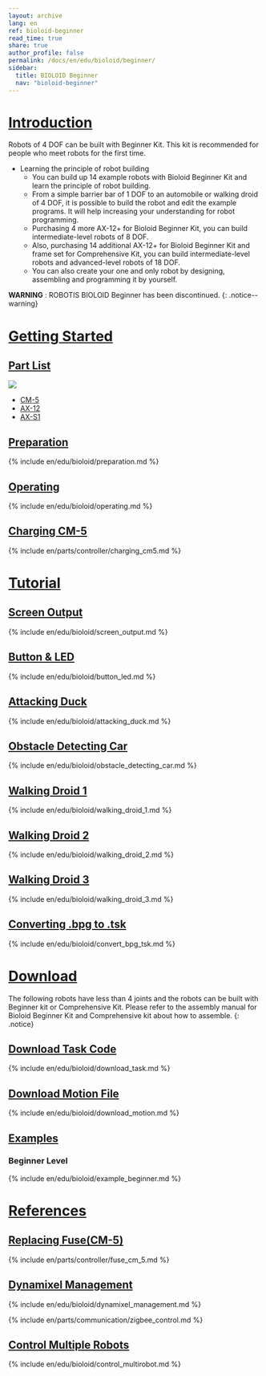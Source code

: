 ```yaml
---
layout: archive
lang: en
ref: bioloid-beginner
read_time: true
share: true
author_profile: false
permalink: /docs/en/edu/bioloid/beginner/
sidebar:
  title: BIOLOID Beginner
  nav: "bioloid-beginner"
---
```


# [Introduction](#introduction)

Robots of 4 DOF can be built with Beginner Kit.  This kit is recommended for people who meet robots for the first time.

- Learning the principle of robot building
  - You can build up 14 example robots with Bioloid Beginner Kit and learn the principle of robot building.
  - From a simple barrier bar of 1 DOF to an automobile or walking droid of 4 DOF, it is possible to build the robot and edit the example programs. It will help increasing your understanding for robot programming.
  - Purchasing 4 more AX-12+ for Bioloid Beginner Kit, you can build intermediate-level robots of 8 DOF.
  - Also, purchasing 14 additional AX-12+ for Bioloid Beginner Kit and frame set for Comprehensive Kit, you can build intermediate-level robots and advanced-level robots of 18 DOF.
  - You can also create your one and only robot by designing, assembling and programming it by yourself.

**WARNING** : ROBOTIS BIOLOID Beginner has been discontinued.
{: .notice--warning}

# [Getting Started](#getting-started)

## [Part List](#part-list)

![](/assets/images/edu/bioloid/entry_partlist_en.png)

- [CM-5]
- [AX-12]
- [AX-S1]

## [Preparation](#preparation)

{% include en/edu/bioloid/preparation.md %}

## [Operating](#operating)

{% include en/edu/bioloid/operating.md %}

## [Charging CM-5](#charging-cm-5)

{% include en/parts/controller/charging_cm5.md %}

# [Tutorial](#tutorial)

## [Screen Output](#screen-output)

{% include en/edu/bioloid/screen_output.md %}

## [Button & LED](#button--led)

{% include en/edu/bioloid/button_led.md %}

## [Attacking Duck](#attacking-duck)

{% include en/edu/bioloid/attacking_duck.md %}

## [Obstacle Detecting Car](#obstacle-detecting-car)

{% include en/edu/bioloid/obstacle_detecting_car.md %}

## [Walking Droid 1](#walking-droid-1)

{% include en/edu/bioloid/walking_droid_1.md %}

## [Walking Droid 2](#walking-droid-2)

{% include en/edu/bioloid/walking_droid_2.md %}

## [Walking Droid 3](#walking-droid-3)

{% include en/edu/bioloid/walking_droid_3.md %}

## [Converting .bpg to .tsk](#converting-bpg-to-tsk)

{% include en/edu/bioloid/convert_bpg_tsk.md %}

# [Download](#download)

The following robots have less than 4 joints and the robots can be built with Beginner kit or Comprehensive Kit. Please refer to the assembly manual for Bioloid Beginner Kit and Comprehensive kit about how to assemble.
{: .notice}

## [Download Task Code](#download-task-code)

{% include en/edu/bioloid/download_task.md %}

## [Download Motion File](#download-motion-file)

{% include en/edu/bioloid/download_motion.md %}

## [Examples](#examples)

### Beginner Level

{% include en/edu/bioloid/example_beginner.md %}

# [References](#references)

## [Replacing Fuse(CM-5)](#replacing-fuse-cm-5)

{% include en/parts/controller/fuse_cm_5.md %}

## [Dynamixel Management](#dynamixel-management)

{% include en/edu/bioloid/dynamixel_management.md %}

{% include en/parts/communication/zigbee_control.md %}

## [Control Multiple Robots](#control-multiple-robots)

{% include en/edu/bioloid/control_multirobot.md %}


[CM-5]: /docs/en/parts/controller/cm-5/
[AX-12]: /docs/en/dxl/ax/ax-12a/
[AX-S1]: /docs/en/parts/sensor/ax-s1/
